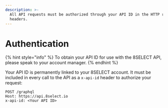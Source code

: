 ```yaml
---
description: >-
  All API requests must be authorized through your API ID in the HTTP request
  headers.
---
```


# Authentication

{% hint style="info" %}
To obtain your API ID for use with the 8SELECT API, please speak to your account manager.
{% endhint %}

Your API ID is permanently linked to your 8SELECT account. It must be included in every call to the API as a `x-api-id` header to authorize your request:

```
POST /graphql
Host: https://api.8select.io
x-api-id: <Your API ID>
```
